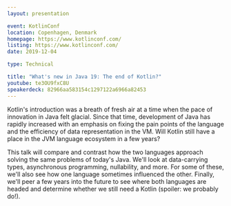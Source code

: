 ```yaml
---
layout: presentation

event: KotlinConf
location: Copenhagen, Denmark
homepage: https://www.kotlinconf.com/
listing: https://www.kotlinconf.com/
date: 2019-12-04

type: Technical

title: "What's new in Java 19: The end of Kotlin?"
youtube: te3OU9fxC8U
speakerdeck: 82966aa583154c1297122a6966a82453
---
```


Kotlin's introduction was a breath of fresh air at a time when the pace of innovation in Java felt glacial. Since that time, development of Java has rapidly increased with an emphasis on fixing the pain points of the language and the efficiency of data representation in the VM. Will Kotlin still have a place in the JVM language ecosystem in a few years?

This talk will compare and contrast how the two languages approach solving the same problems of today's Java. We'll look at data-carrying types, asynchronous programming, nullability, and more. For some of these, we'll also see how one language sometimes influenced the other. Finally, we'll peer a few years into the future to see where both languages are headed and determine whether we still need a Kotlin (spoiler: we probably do!).